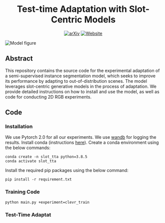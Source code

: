 <div align="center">

<!-- TITLE -->
# **Test-time Adaptation with Slot-Centric Models**

[![arXiv](https://img.shields.io/badge/cs.LG-arXiv:2203.11194-b31b1b.svg)](https://arxiv.org/abs/2203.11194)
[![Website](https://img.shields.io/badge/🌎-Website-blue.svg)](https://slot-tta.github.io/)
</div>

<img src="images/slot-tta_model_fig.png" alt="Model figure"/>


<!-- DESCRIPTION -->
## Abstract
This repository contains the source code for the experimental adaptation of a semi-supervised instance segmentation model, which seeks to improve its performance by adapting to out-of-distribution scenes. The model leverages slot-centric generative models in the process of adaptation. We provide detailed instructions on how to install and use the model, as well as code for conducting 2D RGB experiments.

## Code
### Installation
We use Pytorch 2.0 for all our experiments. We use [wandb](https://wandb.ai/) for logging the results.
Install conda (instructions [here](https://docs.conda.io/en/latest/miniconda.html)).
Create a conda environment using the below commands:
```
conda create -n slot_tta python=3.8.5
conda activate slot_tta
```
Install the required pip packages using the below command:
```
pip install -r requirement.txt
```
### Training Code

```
python main.py +experiment=clevr_train
```


### Test-Time Adaptat